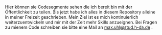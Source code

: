 Hier können sie Codesegmente sehen die ich bereit bin mit der Öffentlichkeit zu teilen. Bis jetzt habe ich alles in diesem Repository alleine in meiner Freizeit geschrieben.
Mein Ziel ist es mich kontinuierlich weiterzuentwickeln und mir mit der Zeit mehr Skills anzueignen. Bei Fragen zu mienem Code schreiben sie bitte eine Mail an max.uhl@stud.h-da.de   .
